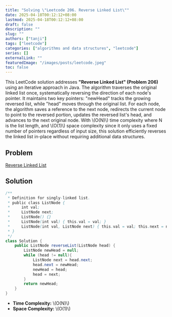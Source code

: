 ```yaml
---
title: "Solving \"Leetcode 206. Reverse Linked List\""
date: 2025-04-18T00:12:12+08:00
lastmod: 2025-04-18T00:12:12+08:00
draft: false
description: ""
slug: ""
authors: ["tanji"]
tags: ["leetcode"]
categories: ["algorithms and data structures", "leetcode"]
series: []
externalLink: ""
featuredImage: "/images/posts/leetcode.jpeg"
toc: false
---
```


This LeetCode solution addresses **"Reverse Linked List" (Problem 206)** using an iterative approach in Java. The algorithm traverses the original linked list once, systematically reversing the direction of each node's pointer. It maintains two key pointers: "newHead" tracks the growing reversed list, while "head" moves through the original list. For each node, the algorithm saves a reference to the next node, redirects the current node to point to the reversed portion, updates the reversed list's head, and advances to the next original node. With \\(O(N)\\) time complexity where N is the list length, and \\(O(1)\\) space complexity since it only uses a fixed number of pointers regardless of input size, this solution efficiently reverses the linked list in-place without requiring additional data structures.

## Problem
[Reverse Linked List](https://leetcode.com/problems/reverse-linked-list/)

## Solution
```java
/**
 * Definition for singly-linked list.
 * public class ListNode {
 *     int val;
 *     ListNode next;
 *     ListNode() {}
 *     ListNode(int val) { this.val = val; }
 *     ListNode(int val, ListNode next) { this.val = val; this.next = next; }
 * }
 */
class Solution {
    public ListNode reverseList(ListNode head) {
        ListNode newHead = null;
        while (head != null){
            ListNode next = head.next;
            head.next = newHead;
            newHead = head;
            head = next;
        }
        return newHead;
    }
}
```
* **Time Complexity:** \\(O(N)\\)
* **Space Complexity:** \\(O(1)\\)
